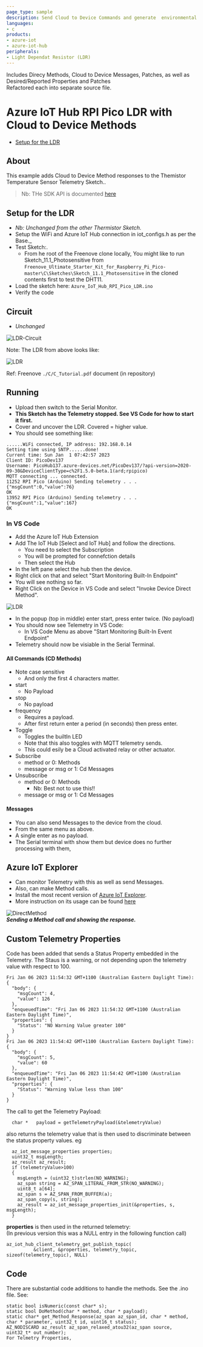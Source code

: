 ```yaml
---
page_type: sample
description: Send Cloud to Device Commands and generate  environmental telemetry data on a RPI Pico W as an Arduino device and send to an Azure IoT Hub. 
languages:
- c
products:
- azure-iot
- azure-iot-hub
peripherals:
- Light Dependat Resistor (LDR)
---
```



Includes Direcy Methods, Cloud to Device Messages, Patches, as well as Desired/Reported Properties and Patches  
Refactored each into separate source file.


# Azure IoT Hub RPI Pico LDR with Cloud to Device Methods

  -   [Setup for the LDR](#Setup-for-the-LDR)

## About

This example adds Cloud to Device Method responses to the Themistor Temperature Sensor Telemetry Sketch..

> Nb: THe SDK API is documented [here](https://azuresdkdocs.blob.core.windows.net/$web/c/az_iot/1.1.0-beta.2/index.html)

## Setup for the LDR
- *Nb: Unchanged from the other Thermistor Sketch.*
- Setup the WiFi and Azure IoT Hub connection in iot_configs.h as per the Base._ 
- Test Sketch:.
  - From he root of the Freenove clone locally,
    You might like to run Sketch_11.1_Photosensitive from ```Freenove_Ultimate_Starter_Kit_for_Raspberry_Pi_Pico-master\C\Sketches\Sketch_11.1_Photosensitive``` in the cloned contents first to test the DHT11.
- Load the sketch here: ```Azure_IoT_Hub_RPI_Pico_LDR.ino```
- Verify the code

## Circuit

- *Unchanged*

![LDR-Circuit](./Light-Sensor-Circuit.png)

Note: The LDR from above looks like:

![LDR](./ldr.png)

Ref: Freenove ```./C/C_Tutorial.pdf``` document (in repository) 

## Running
- Upload then switch to the Serial Monitor.
- **This Sketch has the Telemetry stopped. See VS Code for how to start it first.**
- Cover and uncover the LDR. Covered = higher value.
- You should see something like:
```
......WiFi connected, IP address: 192.168.0.14
Setting time using SNTP......done!
Current time: Sun Jan  1 07:42:57 2023
Client ID: PicoDev137
Username: PicoHub137.azure-devices.net/PicoDev137/?api-version=2020-09-30&DeviceClientType=c%2F1.5.0-beta.1(ard;rpipico)
MQTT connecting ... connected.
11252 RPI Pico (Arduino) Sending telemetry . . . {"msgCount":0,"value":76}
OK
13952 RPI Pico (Arduino) Sending telemetry . . . {"msgCount":1,"value":167}
OK
```

### In VS Code
- Add the Azure IoT Hub Extension
- Add The IoT Hub [Select and IoT Hub] and follow the directions.
  - You need to select the Subscription 
  - You will be prompted for connefction details
  - Then select the Hub
- In the left pane select the hub then the device.
- Right click on that and select "Start Monitoring Built-In Endpoint"
- You will see nothing so far.
- Right Click on the Device in VS Code and select "Invoke Device Direct Method".

![LDR](./InvokeMethod.png)

- In the popup (top in middle) enter start, press enter twice. (No payload)
- You should now see Telemetry in VS Code:
  - In VS Code Menu as above "Start Monitoring Built-In Event Endpoint"
- Telemetry should now be visiable in the Serial Terminal.

#### All Commands (CD Methods)
  - Note case sensitive
    - And only the first 4 characters matter.
  - start
    - No Payload
  - stop
    - No payload
  - frequency
    - Requires a payload.
    - After first return enter a period (in seconds) then press enter.
  - Toggle
    - Toggles the builtIn LED
    - Note that this also toggles with MQTT telemetry sends.
    - This could esily be a Cloud activated relay or other actuator.
  - Subscribe
    - method or 0: Methods
    - message or msg or 1: Cd Messages
  - Unsubscribe
    - method or 0: Methods
      - Nb: Best not to use this!!
    - message or msg or 1: Cd Messages

#### Messages
- You can also send Messages to the device from the cloud.
- From the same menu as above.
- A single enter as no payload.
- The Serial terminal with show them but device does no further processing with them,

## Azure IoT Explorer

- Can monitor Telemetry with this as well as send Messages.
- Also, can make Method calls.
- Install the  most recent version of [Azure IoT
    Explorer](https://github.com/Azure/azure-iot-explorer/releases).
- More instruction on its usage can be found
    [here](https://docs.microsoft.com/azure/iot-pnp/howto-use-iot-explorer)

![DirectMethod](./DirectMethod.png)  
***Sending a Method call and showing the response.***

## Custom Telemetry Properties

Code has been added that sends a Status Property embedded in the Telemetry. 
The Staus is a warning, or not depending upon the telemetry value with respect to 100.

```
Fri Jan 06 2023 11:54:32 GMT+1100 (Australian Eastern Daylight Time):
{
  "body": {
    "msgCount": 4,
    "value": 126
  },
  "enqueuedTime": "Fri Jan 06 2023 11:54:32 GMT+1100 (Australian Eastern Daylight Time)",
  "properties": {
    "Status": "NO Warning Value greater 100"
  }
}
Fri Jan 06 2023 11:54:42 GMT+1100 (Australian Eastern Daylight Time):
{
  "body": {
    "msgCount": 5,
    "value": 60
  },
  "enqueuedTime": "Fri Jan 06 2023 11:54:42 GMT+1100 (Australian Eastern Daylight Time)",
  "properties": {
    "Status": "Warning Value less than 100"
  }
}
```
The call to get the Telemetry Payload:
```
  char *   payload = getTelemetryPayload(&telemetryValue)
```
also returns the telemetry value that is then used to discriminate between the status property values.
eg
```
  az_iot_message_properties properties;
  uint32_t msgLength;
  az_result az_result;
  if (telemetryValue>100)
  {
    msgLength = (uint32_t)strlen(NO_WARNING);
    az_span string = AZ_SPAN_LITERAL_FROM_STR(NO_WARNING);
    uint8_t a[64];
    az_span s = AZ_SPAN_FROM_BUFFER(a);
    az_span_copy(s, string);
    az_result = az_iot_message_properties_init(&properties, s, msgLength);
  }
```
**properties** is then used in the returned telemetry:  
(In previous version this was a NULL entry in the following function call)
```
az_iot_hub_client_telemetry_get_publish_topic(
          &client, &properties, telemetry_topic, sizeof(telemetry_topic), NULL)
```

## Code

There are substantial code additions to handle the methods. See the .ino file.
See:
```
static bool isNumeric(const char* s);
static bool DoMethod(char * method, char * payload);
static char* get_Method_Response(az_span az_span_id, char * method, char * parameter, uint32_t id, uint16_t status); 
AZ_NODISCARD az_result az_span_relaxed_atou32(az_span source, uint32_t* out_number);
For Telmetry Properties, 

```
